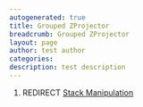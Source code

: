 ```yaml
---
autogenerated: true
title: Grouped ZProjector
breadcrumb: Grouped ZProjector
layout: page
author: test author
categories: 
description: test description
---
```


1.  REDIRECT [Stack Manipulation](Stack_Manipulation "wikilink")
